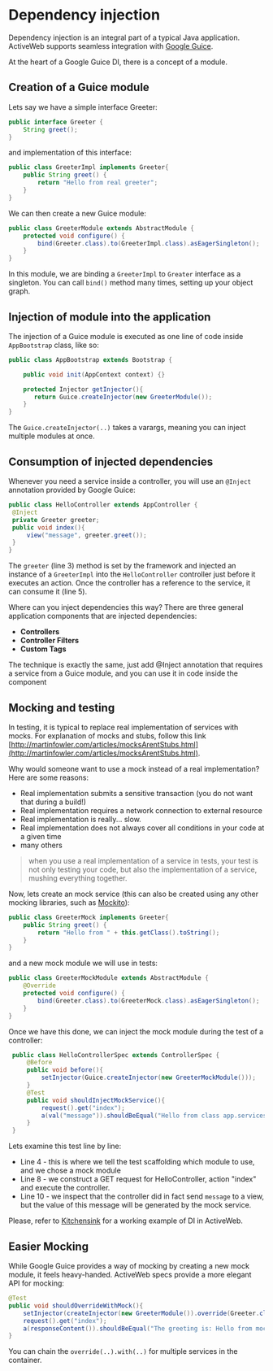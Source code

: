 <div class="page-header">
   <h1>Dependency injection</h1>
</div>


Dependency injection is an integral part of a typical Java application. ActiveWeb supports seamless integration
with [Google Guice](http://code.google.com/p/google-guice/).

At the heart of a Google Guice DI, there is a concept of a module.

## Creation of a Guice module

Lets say we have a simple interface Greeter:

~~~~ {.java  .numberLines}
public interface Greeter {
    String greet();
}
~~~~

and implementation of this interface:

~~~~ {.java  .numberLines}
public class GreeterImpl implements Greeter{    
    public String greet() {
        return "Hello from real greeter";        
    }
}
~~~~

We can then create a new Guice module:

~~~~ {.java .numberLines}
public class GreeterModule extends AbstractModule {
    protected void configure() {
        bind(Greeter.class).to(GreeterImpl.class).asEagerSingleton();
    }
}
~~~~

In this module, we are binding a `GreeterImpl` to `Greater` interface as a singleton.
You can call `bind()` method many times, setting up your object graph.

## Injection of module into the application

The injection of a Guice module is executed as one line of code inside `AppBootstrap` class, like so:

~~~~ {.java  .numberLines}
public class AppBootstrap extends Bootstrap {

    public void init(AppContext context) {}

    protected Injector getInjector(){
       return Guice.createInjector(new GreeterModule());
    }
}
~~~~

The `Guice.createInjector(..)` takes a varargs, meaning you can inject multiple modules at once.

## Consumption of injected dependencies

Whenever you need a service inside a controller, you will use an `@Inject` annotation provided by Google Guice:

~~~~ {.java  .numberLines}
public class HelloController extends AppController {
 @Inject
 private Greeter greeter;
 public void index(){
     view("message", greeter.greet());
 }
}
~~~~

The `greeter` (line 3) method is set by the framework and injected an instance of a `GreeterImpl` into the `HelloController`
controller just before it executes an action. Once the controller has a reference to the service, it can consume it (line 5).

Where can you inject dependencies this way? There are three general application components that are injected dependencies:

-   **Controllers**
-   **Controller Filters**
-   **Custom Tags**

The technique is exactly the same, just add @Inject annotation that requires a service from a Guice module, and you can use it in code inside the component

## Mocking and testing

In testing, it is typical to replace real implementation of services with mocks. For explanation of mocks and stubs,
follow this link [http://martinfowler.com/articles/mocksArentStubs.html](http://martinfowler.com/articles/mocksArentStubs.html).

Why would someone want to use a mock instead of a real implementation? Here are some reasons:

-   Real implementation submits a sensitive transaction (you do not want that during a build!)
-   Real implementation requires a network connection to external resource
-   Real implementation is really... slow.
-   Real implementation does not always cover all conditions in your code at a given time
-   many others

> when you use a real implementation of a service in tests, your test is not only testing your code, but also the
> implementation of a service, mushing everything together.

Now, lets create an mock service (this can also be created using any other mocking libraries, such as [Mockito](https://code.google.com/p/mockito/)):

~~~~ {.java  .numberLines}
public class GreeterMock implements Greeter{
    public String greet() {
        return "Hello from " + this.getClass().toString();  
    }
}
~~~~

and a new mock module we will use in tests:

~~~~ {.java  .numberLines}
public class GreeterMockModule extends AbstractModule {
    @Override
    protected void configure() {
        bind(Greeter.class).to(GreeterMock.class).asEagerSingleton();
    }
}
~~~~

Once we have this done, we can inject the mock module during the test of a controller:

~~~~ {.java  .numberLines}
 public class HelloControllerSpec extends ControllerSpec {
     @Before
     public void before(){
         setInjector(Guice.createInjector(new GreeterMockModule()));
     }
     @Test
     public void shouldInjectMockService(){
         request().get("index");
         a(val("message")).shouldBeEqual("Hello from class app.services.GreeterMock");
     }
 }
~~~~

Lets examine this test line by line:

-   Line 4 - this is where we tell the test scaffolding which module to use, and we chose a mock module
-   Line 8 - we construct a GET request for HelloController, action "index" and execute the controller.
-   Line 10 - we inspect that the controller did in fact send `message` to a view, but the value of this message
will be generated by the mock service.

Please, refer to [Kitchensink](https://github.com/javalite/kitchensink) for a working example of DI in ActiveWeb.


## Easier Mocking
 
 While Google Guice provides a way of mocking by creating a new mock module, it feels heavy-handed. 
ActiveWeb specs provide a more elegant API for mocking: 


~~~~ {.java  .numberLines}
@Test
public void shouldOverrideWithMock(){
    setInjector(createInjector(new GreeterModule()).override(Greeter.class).with(GreeterMock.class).create());
    request().get("index");
    a(responseContent()).shouldBeEqual("The greeting is: Hello from mock greeter");
}
~~~~

You can chain the `override(..).with(..)` for multiple services in the container.
